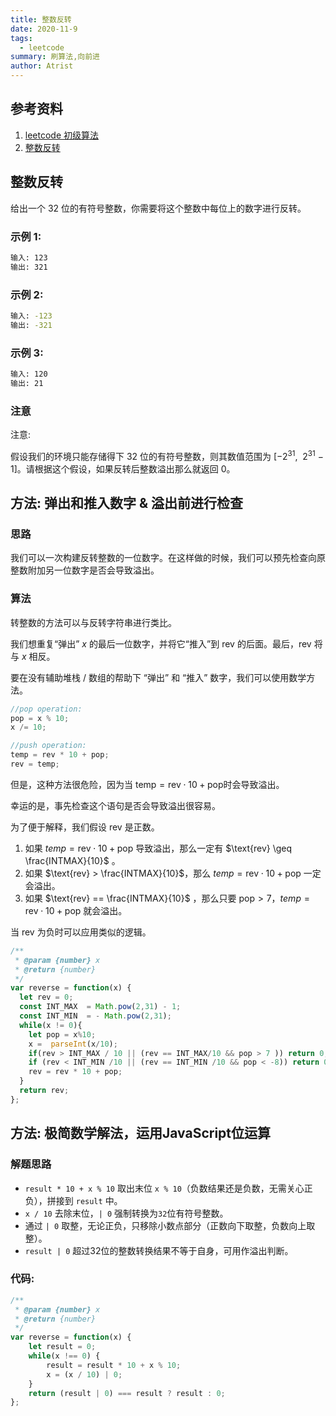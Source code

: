 ```yaml
---
title: 整数反转
date: 2020-11-9
tags:
  - leetcode
summary: 刷算法,向前进
author: Atrist
---
```


## 参考资料

1. [leetcode 初级算法](https://leetcode-cn.com/leetbook/detail/top-interview-questions-easy/)
2. [整数反转](https://leetcode-cn.com/leetbook/read/top-interview-questions-easy/xnx13t/)

## 整数反转
给出一个 32 位的有符号整数，你需要将这个整数中每位上的数字进行反转。



### 示例 1:
```bash
输入: 123
输出: 321
```
### 示例 2:
```bash
输入: -123
输出: -321
```
### 示例 3:
```bash
输入: 120
输出: 21
```
### 注意
注意:

假设我们的环境只能存储得下 32 位的有符号整数，则其数值范围为 [−2<sup>31</sup>,  2<sup>31</sup> − 1]。请根据这个假设，如果反转后整数溢出那么就返回 0。



## 方法: 弹出和推入数字 & 溢出前进行检查
### 思路
我们可以一次构建反转整数的一位数字。在这样做的时候，我们可以预先检查向原整数附加另一位数字是否会导致溢出。
### 算法

转整数的方法可以与反转字符串进行类比。

我们想重复“弹出” $x$ 的最后一位数字，并将它“推入”到 $\text{rev}$ 的后面。最后，$\text{rev}$ 将与 $x$ 相反。

要在没有辅助堆栈 / 数组的帮助下 “弹出” 和 “推入” 数字，我们可以使用数学方法。
```js
//pop operation:
pop = x % 10;
x /= 10;

//push operation:
temp = rev * 10 + pop;
rev = temp;
```
但是，这种方法很危险，因为当 $\text{temp} = \text{rev} \cdot 10 + \text{pop}$时会导致溢出。

幸运的是，事先检查这个语句是否会导致溢出很容易。

为了便于解释，我们假设 $\text{rev}$ 是正数。

1. 如果 $temp = \text{rev} \cdot 10 + \text{pop}$ 导致溢出，那么一定有 $\text{rev} \geq \frac{INTMAX}{10}$ 。
2. 如果 $\text{rev} > \frac{INTMAX}{10}$，那么 $temp = \text{rev} \cdot 10 + \text{pop}$ 一定会溢出。
3. 如果 $\text{rev} == \frac{INTMAX}{10}$
，那么只要 $\text{pop} > 7$，$temp = \text{rev} \cdot 10 + \text{pop}$ 就会溢出。

当 $\text{rev}$ 为负时可以应用类似的逻辑。

```js
/**
 * @param {number} x
 * @return {number}
 */
var reverse = function(x) {
  let rev = 0;
  const INT_MAX  = Math.pow(2,31) - 1;
  const INT_MIN  = - Math.pow(2,31);
  while(x != 0){
    let pop = x%10;
    x =  parseInt(x/10);
    if(rev > INT_MAX / 10 || (rev == INT_MAX/10 && pop > 7 )) return 0;
    if (rev < INT_MIN /10 || (rev == INT_MIN /10 && pop < -8)) return 0;
    rev = rev * 10 + pop;
  }
  return rev;
};
```

## 方法: 极简数学解法，运用JavaScript位运算

### 解题思路
- `result * 10 + x % 10` 取出末位 `x % 10`（负数结果还是负数，无需关心正负），拼接到 `result` 中。
- `x / 10` 去除末位，`| 0` 强制转换为`32`位有符号整数。
- 通过 `| 0` 取整，无论正负，只移除小数点部分（正数向下取整，负数向上取整）。
- `result | 0` 超过32位的整数转换结果不等于自身，可用作溢出判断。

### 代码:
```js
/**
 * @param {number} x
 * @return {number}
 */
var reverse = function(x) {
    let result = 0;
    while(x !== 0) {
        result = result * 10 + x % 10;
        x = (x / 10) | 0;
    }
    return (result | 0) === result ? result : 0;
};
```